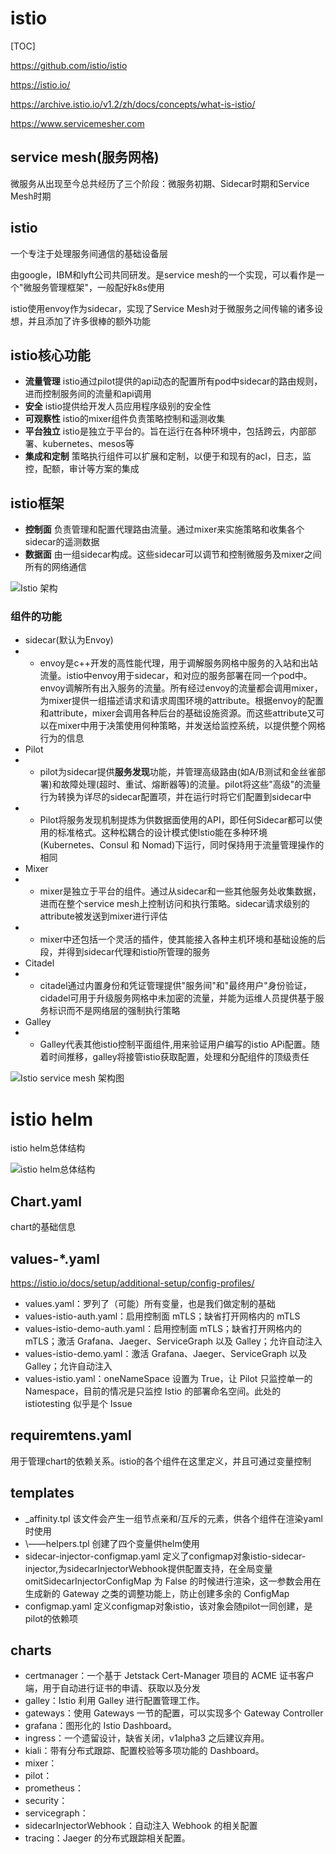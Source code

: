 # istio

[TOC]

https://github.com/istio/istio

https://istio.io/

https://archive.istio.io/v1.2/zh/docs/concepts/what-is-istio/

https://www.servicemesher.com

## service mesh(服务网格)

微服务从出现至今总共经历了三个阶段：微服务初期、Sidecar时期和Service Mesh时期

## istio
一个专注于处理服务间通信的基础设备层

由google，IBM和lyft公司共同研发。是service mesh的一个实现，可以看作是一个"微服务管理框架"，一般配好k8s使用

istio使用envoy作为sidecar，实现了Service Mesh对于微服务之间传输的诸多设想，并且添加了许多很棒的额外功能

## istio核心功能
- **流量管理** istio通过pilot提供的api动态的配置所有pod中sidecar的路由规则，进而控制服务间的流量和api调用
- **安全** istio提供给开发人员应用程序级别的安全性
- **可观察性** istio的mixer组件负责策略控制和遥测收集
- **平台独立** istio是独立于平台的。旨在运行在各种环境中，包括跨云，内部部署、kubernetes、mesos等
- **集成和定制** 策略执行组件可以扩展和定制，以便于和现有的acl，日志，监控，配额，审计等方案的集成


## istio框架
- **控制面** 负责管理和配置代理路由流量。通过mixer来实施策略和收集各个sidecar的遥测数据
- **数据面** 由一组sidecar构成。这些sidecar可以调节和控制微服务及mixer之间所有的网络通信

![Istio 架构](https://archive.istio.io/v1.2/docs/concepts/what-is-istio/arch.svg)

### 组件的功能
- sidecar(默认为Envoy)
- - envoy是c++开发的高性能代理，用于调解服务网格中服务的入站和出站流量。istio中envoy用于sidecar，和对应的服务部署在同一个pod中。envoy调解所有出入服务的流量。所有经过envoy的流量都会调用mixer，为mixer提供一组描述请求和请求周围环境的attribute。根据envoy的配置和attribute，mixer会调用各种后台的基础设施资源。而这些attribute又可以在mixer中用于决策使用何种策略，并发送给监控系统，以提供整个网格行为的信息
- Pilot
- - pilot为sidecar提供**服务发现**功能，并管理高级路由(如A/B测试和金丝雀部署)和故障处理(超时、重试、熔断器等)的流量。pilot将这些"高级"的流量行为转换为详尽的sidecar配置项，并在运行时将它们配置到sidecar中
- - Pilot将服务发现机制提炼为供数据面使用的API，即任何Sidecar都可以使用的标准格式。这种松耦合的设计模式使Istio能在多种环境(Kubernetes、Consul 和 Nomad)下运行，同时保持用于流量管理操作的相同
- Mixer
- - mixer是独立于平台的组件。通过从sidecar和一些其他服务处收集数据，进而在整个service mesh上控制访问和执行策略。sidecar请求级别的attribute被发送到mixer进行评估
- - mixer中还包括一个灵活的插件，使其能接入各种主机环境和基础设施的后段，并得到sidecar代理和istio所管理的服务
- Citadel
- - citadel通过内置身份和凭证管理提供"服务间"和"最终用户"身份验证，cidadel可用于升级服务网格中未加密的流量，并能为运维人员提供基于服务标识而不是网络层的强制执行策略
- Galley
- - Galley代表其他istio控制平面组件,用来验证用户编写的istio APi配置。随着时间推移，galley将接管istio获取配置，处理和分配组件的顶级责任

![Istio service mesh 架构图](https://jimmysong.io/istio-handbook/images/006tNc79ly1fz73sprcdlj31580u046j.jpg)


# istio helm

istio helm总体结构

![istio helm总体结构](https://blog.fleeto.us/post/istio-helm-deep-dive-overview/images/istio-overview.png)

## Chart.yaml

chart的基础信息

## values-*.yaml

https://istio.io/docs/setup/additional-setup/config-profiles/

- values.yaml：罗列了（可能）所有变量，也是我们做定制的基础
- values-istio-auth.yaml：启用控制面 mTLS；缺省打开网格内的 mTLS
- values-istio-demo-auth.yaml：启用控制面 mTLS；缺省打开网格内的 mTLS；激活 Grafana、Jaeger、ServiceGraph 以及 Galley；允许自动注入
- values-istio-demo.yaml：激活 Grafana、Jaeger、ServiceGraph 以及 Galley；允许自动注入
- values-istio.yaml：oneNameSpace 设置为 True，让 Pilot 只监控单一的 Namespace，目前的情况是只监控 Istio 的部署命名空间。此处的 istiotesting 似乎是个 Issue

## requiremtens.yaml
用于管理chart的依赖关系。istio的各个组件在这里定义，并且可通过变量控制

## templates
- \_affinity.tpl 该文件会产生一组节点亲和/互斥的元素，供各个组件在渲染yaml时使用
- \——helpers.tpl 创建了四个变量供helm使用
- sidecar-injector-configmap.yaml 定义了configmap对象istio-sidecar-injector,为sidecarInjectorWebhook提供配置支持，在全局变量 omitSidecarInjectorConfigMap 为 False 的时候进行渲染，这一参数会用在生成新的 Gateway 之类的调整功能上，防止创建多余的 ConfigMap
- configmap.yaml 定义configmap对象istio，该对象会随pilot一同创建，是pilot的依赖项

## charts
- certmanager：一个基于 Jetstack Cert-Manager 项目的 ACME 证书客户端，用于自动进行证书的申请、获取以及分发
- galley：Istio 利用 Galley 进行配置管理工作。
- gateways：使用 Gateways 一节的配置，可以实现多个 Gateway Controller
- grafana：图形化的 Istio Dashboard。
- ingress：一个遗留设计，缺省关闭，v1alpha3 之后建议弃用。
- kiali：带有分布式跟踪、配置校验等多项功能的 Dashboard。
- mixer：
- pilot：
- prometheus：
- security：
- servicegraph：
- sidecarInjectorWebhook：自动注入 Webhook 的相关配置
- tracing：Jaeger 的分布式跟踪相关配置。






